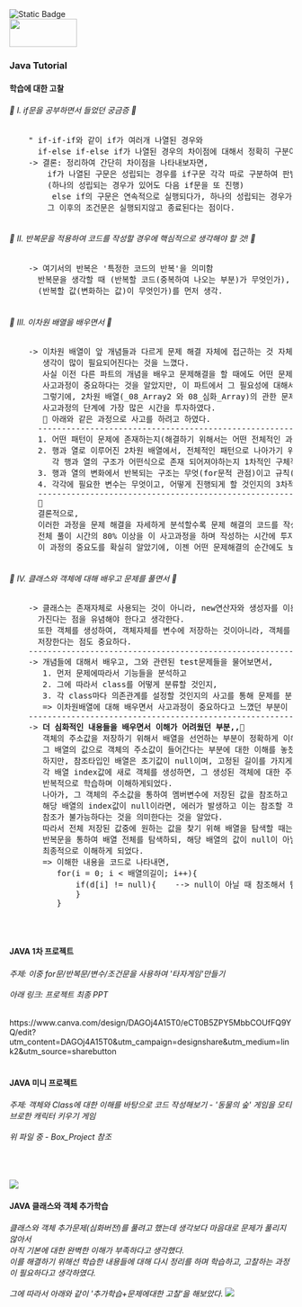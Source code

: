 <img alt="Static Badge" src="https://capsule-render.vercel.app/api?type=waving&height=300&color=gradient&text=Younjung's%20Github&section=header&reversal=false&textBg=false&fontColor=000010&fontSize=65&fontAlign=50&fontAlignY=44&animation=fadeIn&rotate=0&stroke=000001&strokeWidth=3&desc=ʕ•̫͡•ʕ•̫͡•ʔ•̫͡•ʔ•̫͡•ʕ•̫͡•ʔ%20%20%20%20%20%20ʕ•̫͡•ʕ•̫͡•ʔ•̫͡•ʔ•̫͡•ʕ•̫͡•ʔ&descSize=15&descAlignY=70&descAlign=30">
<div>
<img src="https://img.shields.io/badge/Java-007396?style=flat&logo=Java&logoColor=white" style="width: 120px; height: 50px;">
</div>
<h3>Java Tutorial</h3>
<div>
  <h4>학습에 대한 고찰</h4>
  <div>
    <h6>&#127775 Ⅰ. if문을 공부하면서 들었던 궁금증 &#127775</h6>
    <pre>
    " if-if-if와 같이 if가 여러개 나열된 경우와 
      if-else if-else if가 나열된 경우의 차이점에 대해서 정확히 구분이 되지 않아서 추가적으로 학습"
    -> 결론: 정리하여 간단히 차이점을 나타내보자면, 
        if가 나열된 구문은 성립되는 경우를 if구문 각각 따로 구분하여 판별하고
        (하나의 성립되는 경우가 있어도 다음 if문을 또 진행)
         else if의 구문은 연속적으로 실행되다가, 하나의 성립되는 경우가 발생하면 
        그 이후의 조건문은 실행되지않고 종료된다는 점이다.
      </pre>
  </div>
  <div>
    <h6>&#127775; Ⅱ. 반복문을 적용하여 코드를 작성할 경우에 핵심적으로 생각해야 할 것! &#127775;</h6>
    <pre>
    -> 여기서의 반복은 '특정한 코드의 반복'을 의미함
      반복문을 생각할 때 (반복할 코드(중복하여 나오는 부분)가 무엇인가), 
      (반복할 값(변화하는 값)이 무엇인가)를 먼저 생각.
    </pre>
  </div>
  <div>
    <h6>&#127775; Ⅲ. 이차원 배열을 배우면서 &#127775;</h6>
    <pre>
    -> 이차원 배열이 앞 개념들과 다르게 문제 해결 자체에 접근하는 것 자체가 상당히 까다롭고 
       생각이 많이 필요되어진다는 것을 느꼈다.
       사실 이전 다른 파트의 개념을 배우고 문제해결을 할 때에도 어떤 문제를 해결하기 위해서는 
       사고과정이 중요하다는 것을 알았지만, 이 파트에서 그 필요성에 대해서 확실하게 깨달았다.
       그렇기에, 2차원 배열(_08_Array2 와 08_심화_Array)의 관한 문제를 해결하기전에 
       사고과정의 단계에 가장 많은 시간을 투자하였다.
       &#127775 아래와 같은 과정으로 사고를 하려고 하였다.
      -------------------------------------------------------------------------------------------------------
      1. 어떤 패턴이 문제에 존재하는지(해결하기 위해서는 어떤 전체적인 과정이 이루어져야하는지)에 대한 전체적인 분석
      2. 행과 열로 이루어진 2차원 배열에서, 전체적인 패턴으로 나아가기 위해선 
         각 행과 열의 구조가 어떤식으로 존재 되어져야하는지 1차적인 구체적 분석
      3. 행과 열의 변화에서 반복되는 구조는 무엇(for문적 관점)이고 규칙(if적 관점)은 무엇인지 2차적인 분석
      4. 각각에 필요한 변수는 무엇이고, 어떻게 진행되게 할 것인지의 3차적인 분석
      --------------------------------------------------------------------------------------------------------
      &#127775
      결론적으로,
      이러한 과정을 문제 해결을 자세하게 분석할수록 문제 해결의 코드를 작성할 때 수월하다는 점을 몸소 느끼면서,
      전체 풀이 시간의 80% 이상을 이 사고과정을 하며 작성하는 시간에 투자하였다.(각 파일에 사고과정 기입 완료)
      이 과정의 중요도를 확실히 알았기에, 이젠 어떤 문제해결의 순간에도 보다 수월하게 해결에 접근할 수 있을 것이다. 
    </pre>
  </div>
  <div>
    <h6>&#127775; IV. 클래스와 객체에 대해 배우고 문제를 풀면서 &#127775;</h6>
    <pre>
    -> 클래스는 존재자체로 사용되는 것이 아니라, new연산자와 생성자를 이용하여 객체가 생성될 때 비로소 사용된다는 의미를 
      가진다는 점을 유념해야 한다고 생각한다.
      또한 객체를 생성하여, 객체자체를 변수에 저장하는 것이아니라, 객체를 참조할 수 있는 객체에 대한 주소를 참조변수에 
      저장한다는 점도 중요하다.
    -----------------------------------------------------------------------------------------------------------
    -> 개념들에 대해서 배우고, 그와 관련된 test문제들을 물어보면서, 
       1. 먼저 문제에따라서 기능들을 분석하고 
       2. 그에 따라서 class를 어떻게 분류할 것인지, 
       3. 각 class마다 의존관계를 설정할 것인지의 사고를 통해 문제를 분석했다.
       => 이차원배열에 대해 배우면서 사고과정이 중요하다고 느꼈던 부분이 여기서또한 적용되었다.
    -----------------------------------------------------------------------------------------------------------
    -> <b>더 심화적인 내용들을 배우면서 이해가 어려웠던 부분,,&#127775;</b>
       객체의 주소값을 저장하기 위해서 배열을 선언하는 부분이 정확하게 이해되지 않았다.
       그 배열의 값으로 객체의 주소값이 들어간다는 부분에 대한 이해를 놓쳤던 것 같다.
       하지만, 참조타입인 배열은 초기값이 null이며, 고정된 길이를 가지게 되는데(index)
       각 배열 index값에 새로 객체를 생성하면, 그 생성된 객체에 대한 주소의 값을 저장할 수 있다는 것을 
       반복적으로 학습하며 이해하게되었다.
       나아가, 그 객체의 주소값을 통하여 멤버변수에 저장된 값을 참조하고 싶을 때,
       해당 배열의 index값이 null이라면, 에러가 발생하고 이는 참조할 객체의 주소가 없기때문에 
       참조가 불가능하다는 것을 의미한다는 것을 알았다.
       따라서 전체 저장된 값중에 원하는 값을 찾기 위해 배열을 탐색할 때는
       반복문을 통하여 배열 전체를 탐색하되, 해당 배열의 값이 null이 아닐때 참조해서 탐색하라는 조건이 필요하다는 것을
       최종적으로 이해하게 되었다.
       => 이해한 내용을 코드로 나타내면, 
          for(i = 0; i < 배열의길이; i++){
              if(d[i] != null){    --> null이 아닐 때 참조해서 탐색하라!! 이 조건은 배열 전체를 탐색하기 위해서는 반드시 필요한 것이다.
              }
          }
    </pre>
   </div>
</div>
</br>
<div>
  <h4>JAVA 1차 프로젝트</h4>
  <h6> 
  주제: 이중 for문/반복문/변수/조건문을 사용하여 '타자게임'만들기
  </br></br>
  아래 링크: 프로젝트 최종 PPT
  </h6>
  <div>
  https://www.canva.com/design/DAGOj4A15T0/eCT0B5ZPY5MbbCOUfFQ9YQ/edit?utm_content=DAGOj4A15T0&utm_campaign=designshare&utm_medium=link2&utm_source=sharebutton
  </div>
</div>
</br>
<div>
  <h4>JAVA 미니 프로젝트</h4>
  <h6> 
  주제: 객체와 Class에 대한 이해를 바탕으로 코드 작성해보기
    - '동물의 숲' 게임을 모티브로한 캐릭터 키우기 게임
  </br></br>
  위 파일 중 - Box_Project  참조
  </h6>
</div>
</br></br>
<img src="https://github-readme-stats.vercel.app/api/top-langs/?username=Younjung58&layout=compact"><br>
<div>
  <h4>JAVA 클래스와 객체 추가학습</h4>
  <h6>클래스와 객체 추가문제(심화버전)를 풀려고 했는데 생각보다 마음대로 문제가 풀리지 않아서<br>
      아직 기본에 대한 완벽한 이해가 부족하다고 생각했다.<br>
      이를 해결하기 위해선 학습한 내용들에 대해 다시 정리를 하며 학습하고, 고찰하는 과정이 필요하다고 생각하였다.<br><br>
      그에 따라서 아래와 같이 '추가학습+문제에대한 고찰'을 해보았다.
<img src ="https://github.com/user-attachments/assets/a0713721-0af9-4e9d-a9f6-4a7b7c444a26">
</div>
